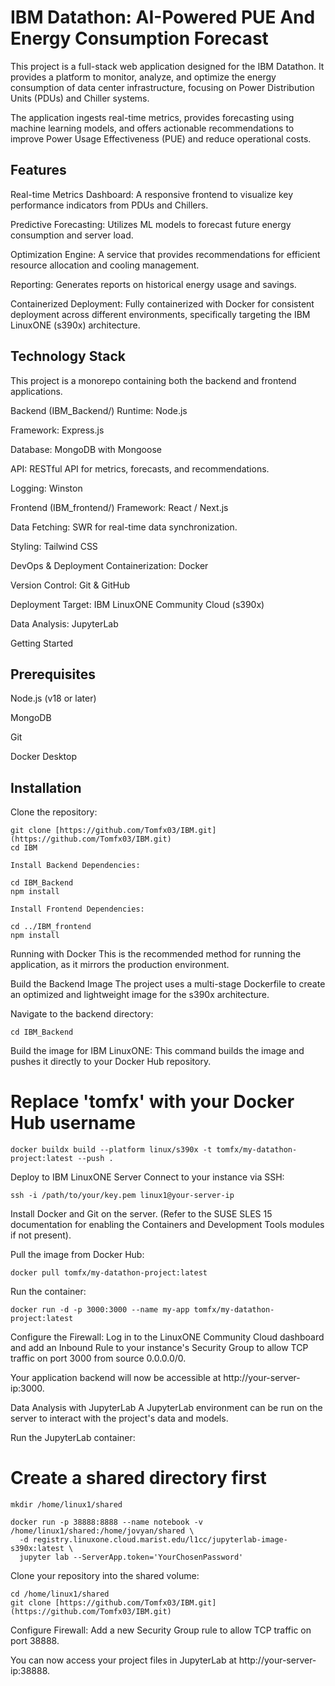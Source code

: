 # IBM Datathon: AI-Powered PUE And Energy Consumption Forecast
This project is a full-stack web application designed for the IBM Datathon. It provides a platform to monitor, analyze, and optimize the energy consumption of data center infrastructure, focusing on Power Distribution Units (PDUs) and Chiller systems.

The application ingests real-time metrics, provides forecasting using machine learning models, and offers actionable recommendations to improve Power Usage Effectiveness (PUE) and reduce operational costs.

## Features
Real-time Metrics Dashboard: A responsive frontend to visualize key performance indicators from PDUs and Chillers.

Predictive Forecasting: Utilizes ML models to forecast future energy consumption and server load.

Optimization Engine: A service that provides recommendations for efficient resource allocation and cooling management.

Reporting: Generates reports on historical energy usage and savings.

Containerized Deployment: Fully containerized with Docker for consistent deployment across different environments, specifically targeting the IBM LinuxONE (s390x) architecture.

## Technology Stack
This project is a monorepo containing both the backend and frontend applications.

Backend (IBM_Backend/)
Runtime: Node.js

Framework: Express.js

Database: MongoDB with Mongoose

API: RESTful API for metrics, forecasts, and recommendations.

Logging: Winston

Frontend (IBM_frontend/)
Framework: React / Next.js

Data Fetching: SWR for real-time data synchronization.

Styling: Tailwind CSS

DevOps & Deployment
Containerization: Docker

Version Control: Git & GitHub

Deployment Target: IBM LinuxONE Community Cloud (s390x)

Data Analysis: JupyterLab

Getting Started
## Prerequisites
Node.js (v18 or later)

MongoDB

Git

Docker Desktop

## Installation
Clone the repository:
```
git clone [https://github.com/Tomfx03/IBM.git](https://github.com/Tomfx03/IBM.git)
cd IBM

Install Backend Dependencies:

cd IBM_Backend
npm install

Install Frontend Dependencies:

cd ../IBM_frontend
npm install
```

Running with Docker
This is the recommended method for running the application, as it mirrors the production environment.

Build the Backend Image
The project uses a multi-stage Dockerfile to create an optimized and lightweight image for the s390x architecture.

Navigate to the backend directory:
```
cd IBM_Backend
```
Build the image for IBM LinuxONE:
This command builds the image and pushes it directly to your Docker Hub repository.

# Replace 'tomfx' with your Docker Hub username
```
docker buildx build --platform linux/s390x -t tomfx/my-datathon-project:latest --push .
```
Deploy to IBM LinuxONE Server
Connect to your instance via SSH:
```
ssh -i /path/to/your/key.pem linux1@your-server-ip
```
Install Docker and Git on the server.
(Refer to the SUSE SLES 15 documentation for enabling the Containers and Development Tools modules if not present).

Pull the image from Docker Hub:
```
docker pull tomfx/my-datathon-project:latest
```
Run the container:
```
docker run -d -p 3000:3000 --name my-app tomfx/my-datathon-project:latest
```
Configure the Firewall:
Log in to the LinuxONE Community Cloud dashboard and add an Inbound Rule to your instance's Security Group to allow TCP traffic on port 3000 from source 0.0.0.0/0.

Your application backend will now be accessible at http://your-server-ip:3000.

Data Analysis with JupyterLab
A JupyterLab environment can be run on the server to interact with the project's data and models.

Run the JupyterLab container:

# Create a shared directory first
```
mkdir /home/linux1/shared

docker run -p 38888:8888 --name notebook -v /home/linux1/shared:/home/jovyan/shared \
  -d registry.linuxone.cloud.marist.edu/l1cc/jupyterlab-image-s390x:latest \
  jupyter lab --ServerApp.token='YourChosenPassword'
```
Clone your repository into the shared volume:
```
cd /home/linux1/shared
git clone [https://github.com/Tomfx03/IBM.git](https://github.com/Tomfx03/IBM.git)
```
Configure Firewall: Add a new Security Group rule to allow TCP traffic on port 38888.

You can now access your project files in JupyterLab at http://your-server-ip:38888.